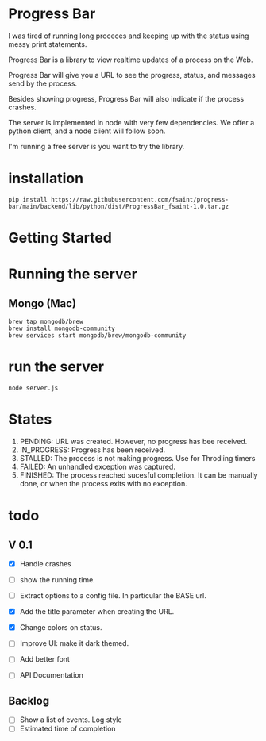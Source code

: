 # Progress Bar

I was tired of running long proceces and keeping up with the status using messy print statements. 

Progress Bar is a library to view realtime updates of a process on the Web.

Progress Bar will give you a URL to see the progress, status, and messages send by the process.

Besides showing progress, Progress Bar will also indicate if the process crashes.

The server is implemented in node with very few dependencies. We offer a python client, and a node client will follow soon. 

I'm running a free server is you want to try the library.

# installation
```
pip install https://raw.githubusercontent.com/fsaint/progress-bar/main/backend/lib/python/dist/ProgressBar_fsaint-1.0.tar.gz
```
# Getting Started



# Running the server

## Mongo (Mac)
```
brew tap mongodb/brew
brew install mongodb-community
brew services start mongodb/brew/mongodb-community
```

# run the server

```
node server.js
```

# States

1. PENDING: URL was created. However, no progress has bee received. 
2. IN_PROGRESS: Progress has been received. 
3. STALLED: The process is not making progress. Use for Throdling timers 
4. FAILED: An unhandled exception was captured. 
5. FINISHED: The process reached sucesful completion. It can be manually done, or when the process exits with no exception. 


# todo
## V 0.1
- [X] Handle crashes
- [ ] show the running time.
- [ ] Extract options to a config file.  In particular the BASE url.
- [X] Add the title parameter when creating the URL.
- [X] Change colors on status.
- [ ] Improve UI: make it dark themed. 
- [ ] Add better font
- [ ] API Documentation


## Backlog
- [ ] Show a list of events. Log style
- [ ] Estimated time of completion
